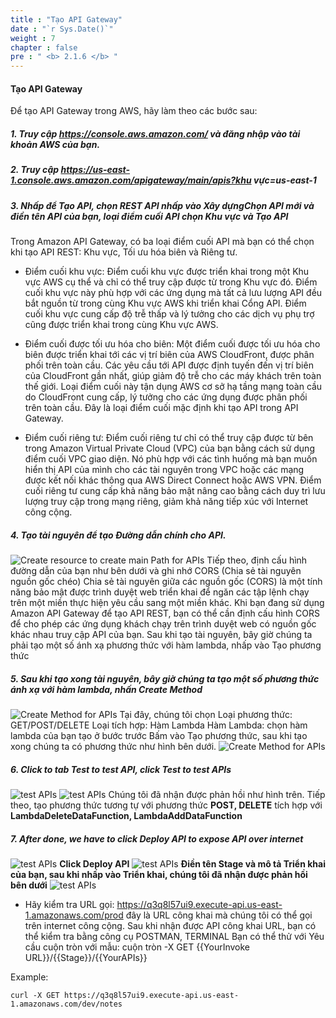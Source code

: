 ```yaml
---
title : "Tạo API Gateway"
date : "`r Sys.Date()`"
weight : 7
chapter : false
pre : " <b> 2.1.6 </b> "
---
```



#### Tạo API Gateway
Để tạo API Gateway trong AWS, hãy làm theo các bước sau:

##### 1. Truy cập https://console.aws.amazon.com/ và đăng nhập vào tài khoản AWS của bạn.
##### 2. Truy cập https://us-east-1.console.aws.amazon.com/apigateway/main/apis?khu vực=us-east-1
##### 3. Nhấp để Tạo API, chọn REST API nhấp vào Xây dựngChọn API mới và điền tên API của bạn, loại điểm cuối API chọn Khu vực và Tạo API

Trong Amazon API Gateway, có ba loại điểm cuối API mà bạn có thể chọn khi tạo API REST: Khu vực, Tối ưu hóa biên và Riêng tư.

+ Điểm cuối khu vực: Điểm cuối khu vực được triển khai trong một Khu vực AWS cụ thể và chỉ có thể truy cập được từ trong Khu vực đó. Điểm cuối khu vực này phù hợp với các ứng dụng mà tất cả lưu lượng API đều bắt nguồn từ trong cùng Khu vực AWS khi triển khai Cổng API. Điểm cuối khu vực cung cấp độ trễ thấp và lý tưởng cho các dịch vụ phụ trợ cũng được triển khai trong cùng Khu vực AWS.

+ Điểm cuối được tối ưu hóa cho biên: Một điểm cuối được tối ưu hóa cho biên được triển khai tới các vị trí biên của AWS CloudFront, được phân phối trên toàn cầu. Các yêu cầu tới API được định tuyến đến vị trí biên của CloudFront gần nhất, giúp giảm độ trễ cho các máy khách trên toàn thế giới. Loại điểm cuối này tận dụng AWS cơ sở hạ tầng mạng toàn cầu do CloudFront cung cấp, lý tưởng cho các ứng dụng được phân phối trên toàn cầu. Đây là loại điểm cuối mặc định khi tạo API trong API Gateway.

+ Điểm cuối riêng tư: Điểm cuối riêng tư chỉ có thể truy cập được từ bên trong Amazon Virtual Private Cloud (VPC) của bạn bằng cách sử dụng điểm cuối VPC giao diện. Nó phù hợp với các tình huống mà bạn muốn hiển thị API của mình cho các tài nguyên trong VPC hoặc các mạng được kết nối khác thông qua AWS Direct Connect hoặc AWS VPN. Điểm cuối riêng tư cung cấp khả năng bảo mật nâng cao bằng cách duy trì lưu lượng truy cập trong mạng riêng, giảm khả năng tiếp xúc với Internet công cộng.

##### 4. Tạo tài nguyên để tạo Đường dẫn chính cho API.
![Create resource to create main Path for APIs](/images/2/CreateAPIGW1.jpeg?featherlight=false&width=80pc)
Tiếp theo, định cấu hình đường dẫn của bạn như bên dưới và ghi nhớ CORS (Chia sẻ tài nguyên nguồn gốc chéo)
Chia sẻ tài nguyên giữa các nguồn gốc (CORS) là một tính năng bảo mật được trình duyệt web triển khai để ngăn các tập lệnh chạy trên một miền thực hiện yêu cầu sang một miền khác. Khi bạn đang sử dụng Amazon API Gateway để tạo API REST, bạn có thể cần định cấu hình CORS để cho phép các ứng dụng khách chạy trên trình duyệt web có nguồn gốc khác nhau truy cập API của bạn.
Sau khi tạo tài nguyên, bây giờ chúng ta phải tạo một số ánh xạ phương thức với hàm lambda, nhấp vào Tạo phương thức

##### 5. Sau khi tạo xong tài nguyên, bây giờ chúng ta tạo một số phương thức ánh xạ với hàm lambda, nhấn Create Method
![Create Method for APIs](/images/2/CreateAPIGW2.jpeg?featherlight=false&width=80pc)
Tại đây, chúng tôi chọn
Loại phương thức: GET/POST/DELETE
Loại tích hợp: Hàm Lambda
Hàm Lambda: chọn hàm lambda của bạn tạo ở bước trước
Bấm vào Tạo phương thức, sau khi tạo xong chúng ta có phương thức như hình bên dưới.
![Create Method for APIs](/images/2/CreateAPIGW3.jpeg?featherlight=false&width=80pc)
##### 6. Click to tab Test to test API, click Test to test APIs
![test APIs](/images/2/CreateAPIGW4.jpeg?featherlight=false&width=80pc)
![test APIs](/images/2/CreateAPIGW5.jpeg?featherlight=false&width=80pc)
Chúng tôi đã nhận được phản hồi như hình trên. Tiếp theo, tạo phương thức tương tự với phương thức **POST, DELETE** tích hợp với **LambdaDeleteDataFunction, LambdaAddDataFunction**

##### 7. After done, we have to click Deploy API to expose API over internet
![test APIs](/images/2/Deploy5.jpeg?featherlight=false&width=50pc)
**Click Deploy API** 
![test APIs](/images/2/Deploy1.jpeg?featherlight=false&width=50pc)
**Điền tên Stage và mô tả Triển khai của bạn, sau khi nhấp vào Triển khai, chúng tôi đã nhận được phản hồi bên dưới**
![test APIs](/images/2/Deploy3.jpeg?featherlight=false&width=50pc)

- Hãy kiểm tra URL gọi: https://q3q8l57ui9.execute-api.us-east-1.amazonaws.com/prod đây là URL công khai mà chúng tôi có thể gọi trên internet công cộng.
Sau khi nhận được API công khai URL, bạn có thể kiểm tra bằng công cụ POSTMAN, TERMINAL
Bạn có thể thử với Yêu cầu cuộn tròn với mẫu: cuộn tròn -X GET {{YourInvoke URL}}/{{Stage}}/{{YourAPIs}}

Example: 

    curl -X GET https://q3q8l57ui9.execute-api.us-east-1.amazonaws.com/dev/notes

